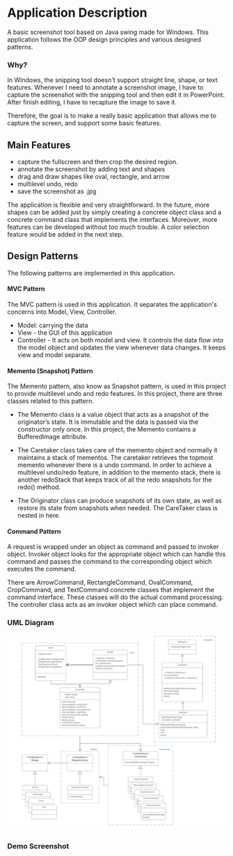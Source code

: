 
# Application Description

A basic screenshot tool based on Java swing made for Windows.
This application follows the OOP design principles and various designed patterns.

### Why?
In Windows, the snipping tool doesn't support straight line, shape, or text features. 
Whenever I need to annotate a screenshot image, I have to capture the screenshot with the snipping tool and then edit it in PowerPoint. 
After finish editing, I have to recapture the image to save it.

Therefore, the goal is to make a really basic application that allows me to capture the screen, and support some basic features.

## Main Features
* capture the fullscreen and then crop the desired region.
* annotate the screenshot by adding text and shapes
* drag and draw shapes like oval, rectangle, and arrow 
* multilevel undo, redo
* save the screenshot as .jpg


The application is flexible and very straightforward. 
In the future, more shapes can be added just by simply creating a concrete object class and a concrete command class that implements the interfaces.
Moreover, more features can be developed without too much trouble. A color selection feature would be added in the next step.


## Design Patterns
The following patterns are implemented in this application.

#### MVC Pattern

The MVC pattern is used in this application. It separates the application's concerns into Model, View, Controller.
* Model: carrying the data
* View - the GUI of this application
* Controller - It acts on both model and view. It controls the data flow into the model object and updates the view whenever data changes. 
It keeps view and model separate.

#### Memento (Snapshot) Pattern
The Memento pattern, also know as Snapshot pattern, is used in this project to provide multilevel undo and redo features. 
In this project, there are three classes related to this pattern.
* The Memento class is a value object that acts as a snapshot of the originator’s state. 
It is immutable and the data is passed via the constructor only once. In this project, the Memento contains a BufferedImage attribute.

* The Caretaker class takes care of the memento object and normally it maintains a stack of mementos.
The caretaker retrieves the topmost memento whenever there is a undo command.
In order to achieve a multilevel undo/redo feature, in addition to the memento stack, there is another redoStack that keeps track of all the redo snapshots for the redo() method.

* The Originator class can produce snapshots of its own state, as well as restore its state from snapshots when needed. The CareTaker class is nested in here. 

#### Command Pattern 

A request is wrapped under an object as command and passed to invoker object. 
Invoker object looks for the appropriate object which can handle this command and passes the command to the corresponding object which executes the command.

There are ArrowCommand, RectangleCommand, OvalCommand, CropCommand, and TextCommand concrete classes that implement the command interface. These classes will do the actual command processing.
The controller class acts as an invoker object which can place command.

### UML Diagram

![alt text](uml.png)


### Demo Screenshot
